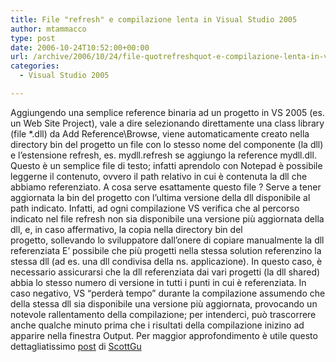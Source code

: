 ```yaml
---
title: File "refresh" e compilazione lenta in Visual Studio 2005
author: mtammacco
type: post
date: 2006-10-24T10:52:00+00:00
url: /archive/2006/10/24/file-quotrefreshquot-e-compilazione-lenta-in-visual-studio-2005.aspx
categories:
  - Visual Studio 2005

---
```

Aggiungendo una semplice reference binaria ad un progetto in VS 2005 (es. un Web Site Project), vale a dire selezionando direttamente una class library (file *.dll) da Add Reference\Browse, viene automaticamente creato nella directory bin del progetto un file con lo stesso nome del componente (la dll) e l&#8217;estensione refresh, es. mydll.refresh se aggiungo la reference mydll.dll. Questo è un semplice file di testo; infatti aprendolo con Notepad è possibile leggerne il contenuto, ovvero il path relativo in cui è contenuta la dll che abbiamo referenziato. A cosa serve esattamente questo file ? Serve a tener aggiornata la bin del progetto con l&#8217;ultima versione della dll disponibile al path indicato. Infatti, ad ogni compilazione VS verifica che al percorso indicato nel file refresh non sia disponibile una versione più aggiornata della dll, e, in caso affermativo, la copia nella directory bin del progetto, sollevando lo sviluppatore dall&#8217;onere di copiare manualmente la dll referenziata E&#8217; possibile che più progetti nella stessa solution referenzino la stessa dll (ad es. una dll condivisa della ns. applicazione). In questo caso, è necessario assicurarsi che la dll referenziata dai vari progetti (la dll shared) abbia lo stesso numero di versione in tutti i punti in cui è referenziata. In caso negativo, VS &#8220;perderà tempo&#8221; durante la compilazione assumendo che della stessa dll sia disponibile una versione più aggiornata, provocando un notevole rallentamento della compilazione; per intenderci, può trascorrere anche qualche minuto prima che i risultati della compilazione inizino ad apparire nella finestra Output. Per maggior approfondimento è utile questo dettagliatissimo <a title="" href="http://weblogs.asp.net/scottgu/archive/2006/07/30/Common-Gotcha_3A00_-Slow-VS-2005-Web-Site-Build-Performance-Because-of-_1C20_Dueling-Assembly-References_1D20_.aspx" target="" name="" rel="noopener">post</a> di <a title="" href="http://weblogs.asp.net/scottgu" target="" name="" rel="noopener">ScottGu</a>